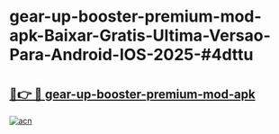 # gear-up-booster-premium-mod-apk-Baixar-Gratis-Ultima-Versao-Para-Android-IOS-2025-#4dttu

# <h2><a href="https://ainizakaria.my?title=gear-up-booster-premium-mod-apk&ref=24M">🔗👉 🔴 gear-up-booster-premium-mod-apk</a></h2>

[![acn](https://github.com/user-attachments/assets/0f9c940e-d8b0-45ae-aac7-cd30a18b3e1c)](https://ainizakaria.my?title=gear-up-booster-premium-mod-apk&ref=24M)

